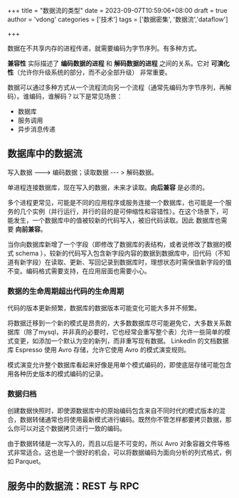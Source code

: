 +++
title = "数据流的类型"
date = 2023-09-07T10:59:06+08:00
draft = true
author = 'vdong'
categories = ['技术']
tags = ['数据密集', '数据流','dataflow']

+++

数据在不共享内存的进程传递，就需要编码为字节序列。有多种方式。

**兼容性** 实际描述了 **编码数据的进程** 和 **解码数据的进程** 之间的关系。它对 **可演化性**（允许你升级系统的部分，而不必全部升级） 非常重要。

数据可以通过多种方式从一个流程流向另一个流程（通常先编码为字节序列，再解码）。谁编码，谁解码？以下是常见场景：

- 数据库
- 服务调用
- 异步消息传递

## 数据库中的数据流

写入数据 ---> 编码数据；读取数据 --- > 解码数据。

单进程连接数据库，现在写入的数据，未来才读取。**向后兼容** 是必须的。

多个进程更常见，可能是不同的应用程序或服务连接一个数据库，也可能是一个服务的几个实例（并行运行，并行的目的是可伸缩性和容错性）。在这个场景下，可能发生，一个数据库中的值被较新的代码写入，被旧代码读取。因此 数据库也需要 **向前兼容**。

当你向数据库新增了一个字段（即修改了数据库的表结构，或者说修改了数据的模式 schema ），较新的代码写入包含新字段内容的数据到数据库中，旧代码（不知道有新字段）在读取、更新、写回记录到数据库时，理想状态时需保值新字段的值不变。编码格式需要支持，在应用层面也需要小心。

### 数据的生命周期超出代码的生命周期

代码的版本更新频繁，数据库的数据版本可能变化可能大多并不频繁。

将数据迁移到一个新的模式是昂贵的，大多数数据库尽可能避免它，大多数关系数据库（除了mysql，并非真的必要时，它也经常会重写整个表）允许一些简单的模式变更，如添加一个默认为空的新列，而非重写现有数据。 LinkedIn 的文档数据库 Espresso 使用 Avro 存储，允许它使用 Avro 的模式演变规则。

模式演变允许整个数据库看起来好像是用单个模式编码的，即使底层存储可能包含用各种历史版本的模式编码的记录。

### 数据归档

创建数据快照时，即使源数据库中的原始编码包含来自不同时代的模式版本的混合，数据转储通常也将使用最新模式进行编码。既然你不管怎样都要拷贝数据，那么你可以对这个数据拷贝进行一致的编码。

由于数据转储是一次写入的，而且以后是不可变的，所以 Avro 对象容器文件等格式非常适合。这也是一个很好的机会，可以将数据编码为面向分析的列式格式，例如 Parquet。

## 服务中的数据流：REST 与 RPC

